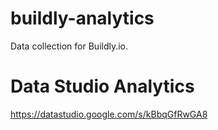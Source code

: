 # buildly-analytics
Data collection for Buildly.io.

# Data Studio Analytics
https://datastudio.google.com/s/kBbqGfRwGA8
